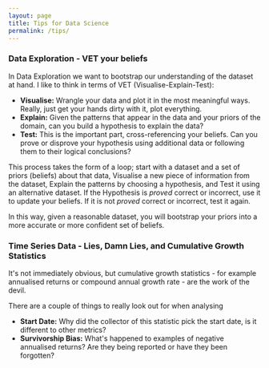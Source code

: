 ```yaml
---
layout: page
title: Tips for Data Science
permalink: /tips/
---
```


### Data Exploration - VET your beliefs

In Data Exploration we want to bootstrap our understanding of the dataset at hand. I like to think in terms of VET (Visualise-Explain-Test): 
- **Visualise:** Wrangle your data and plot it in the most meaningful ways. Really, just get your hands dirty with it, plot everything.
- **Explain:** Given the patterns that appear in the data and your priors of the domain, can you build a hypothesis to explain the data? 
- **Test:** This is the important part, cross-referencing your beliefs. Can you prove or disprove your hypothesis using additional data or following them to their logical conclusions?

This process takes the form of a loop; start with a dataset and a set of priors (beliefs) about that data, Visualise a new piece of information from the dataset, Explain the patterns by choosing a hypothesis, and Test it using an alternative dataset. If the Hypothesis is *proved* correct or incorrect, use it to update your beliefs. If it is not *proved* correct or incorrect, test it again.

In this way, given a reasonable dataset, you will bootstrap your priors into a more accurate or more confident set of beliefs.



### Time Series Data - Lies, Damn Lies, and Cumulative Growth Statistics

It's not immediately obvious, but cumulative growth statistics - for example annualised returns or compound annual growth rate - are the work of the devil.

There are a couple of things to really look out for when analysing 
- **Start Date:** Why did the collector of this statistic pick the start date, is it different to other metrics?
- **Survivorship Bias:** What's happened to examples of negative annualised returns? Are they being reported or have they been forgotten?








